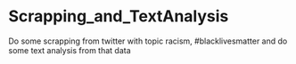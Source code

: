 # Scrapping_and_TextAnalysis
Do some scrapping from twitter with topic racism, #blacklivesmatter and do some text analysis from that data
